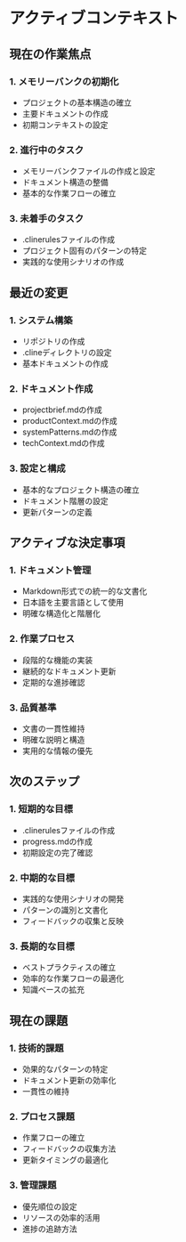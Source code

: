 # アクティブコンテキスト

## 現在の作業焦点

### 1. メモリーバンクの初期化
- プロジェクトの基本構造の確立
- 主要ドキュメントの作成
- 初期コンテキストの設定

### 2. 進行中のタスク
- メモリーバンクファイルの作成と設定
- ドキュメント構造の整備
- 基本的な作業フローの確立

### 3. 未着手のタスク
- .clinerulesファイルの作成
- プロジェクト固有のパターンの特定
- 実践的な使用シナリオの作成

## 最近の変更

### 1. システム構築
- リポジトリの作成
- .clineディレクトリの設定
- 基本ドキュメントの作成

### 2. ドキュメント作成
- projectbrief.mdの作成
- productContext.mdの作成
- systemPatterns.mdの作成
- techContext.mdの作成

### 3. 設定と構成
- 基本的なプロジェクト構造の確立
- ドキュメント階層の設定
- 更新パターンの定義

## アクティブな決定事項

### 1. ドキュメント管理
- Markdown形式での統一的な文書化
- 日本語を主要言語として使用
- 明確な構造化と階層化

### 2. 作業プロセス
- 段階的な機能の実装
- 継続的なドキュメント更新
- 定期的な進捗確認

### 3. 品質基準
- 文書の一貫性維持
- 明確な説明と構造
- 実用的な情報の優先

## 次のステップ

### 1. 短期的な目標
- .clinerulesファイルの作成
- progress.mdの作成
- 初期設定の完了確認

### 2. 中期的な目標
- 実践的な使用シナリオの開発
- パターンの識別と文書化
- フィードバックの収集と反映

### 3. 長期的な目標
- ベストプラクティスの確立
- 効率的な作業フローの最適化
- 知識ベースの拡充

## 現在の課題

### 1. 技術的課題
- 効果的なパターンの特定
- ドキュメント更新の効率化
- 一貫性の維持

### 2. プロセス課題
- 作業フローの確立
- フィードバックの収集方法
- 更新タイミングの最適化

### 3. 管理課題
- 優先順位の設定
- リソースの効率的活用
- 進捗の追跡方法
